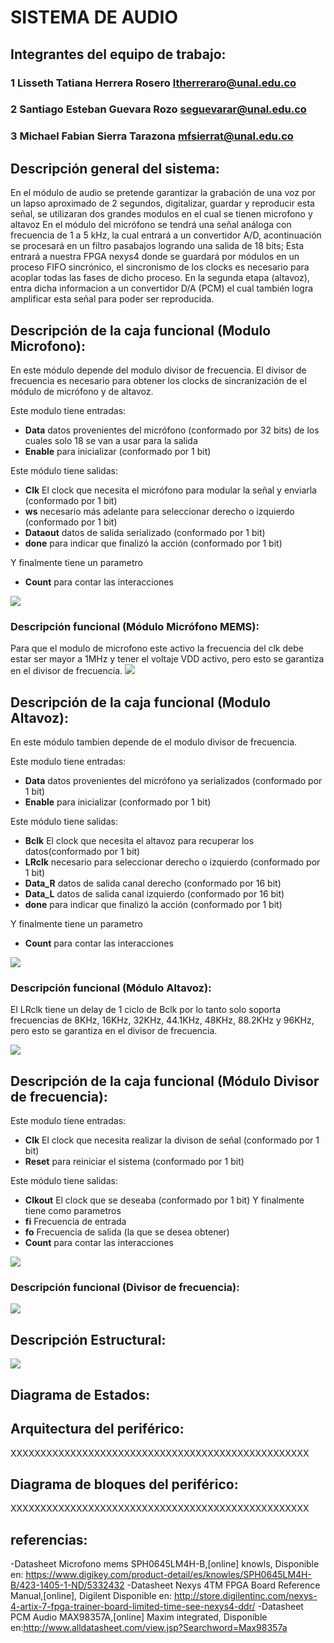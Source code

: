 # SISTEMA DE AUDIO

## Integrantes del equipo de trabajo:

### 1 Lisseth Tatiana Herrera Rosero ltherreraro@unal.edu.co

### 2 Santiago Esteban Guevara Rozo seguevarar@unal.edu.co

### 3 Michael Fabian Sierra Tarazona mfsierrat@unal.edu.co


## Descripción general del sistema: 

En el módulo de audio se pretende garantizar la grabación de una voz por un lapso aproximado de 2 segundos,  digitalizar, guardar y reproducir esta señal, se utilizaran dos grandes modulos en el cual se tienen microfono y altavoz
En el módulo del micrófono se tendrá una señal análoga con frecuencia de 1 a 5 kHz, la cual entrará a un convertidor A/D, acontinuación se procesará en un filtro pasabajos logrando una salida de 18 bits; Esta entrará a nuestra FPGA nexys4 donde se guardará por módulos en un proceso FIFO sincrónico, el sincronismo de los clocks es necesario para acoplar todas las fases de dicho proceso.
En la segunda etapa (altavoz), entra dicha informacion a un convertidor D/A (PCM) el cual también logra amplificar esta señal para poder ser reproducida.


## Descripción de la caja funcional (Modulo Microfono):
En este módulo depende del modulo divisor de frecuencia. El divisor de frecuencia es necesario para obtener los clocks de sincranización de el módulo de micrófono y de altavoz.

Este modulo tiene entradas: 
* **Data** datos provenientes del micrófono (conformado por 32 bits) de los cuales solo 18 se van a usar para la salida 
* **Enable** para inicializar (conformado por 1 bit)

Este módulo tiene salidas:
* **Clk** El clock que necesita el micrófono para modular la señal y enviarla (conformado por 1 bit)
* **ws** necesario más adelante para seleccionar derecho o izquierdo (conformado por 1 bit)
* **Dataout** datos de salida serializado (conformado por 1 bit)
* **done** para indicar que finalizó la acción (conformado por 1 bit)

Y finalmente tiene un parametro
* **Count** para contar las interacciones 

![](https://github.com/Fabeltranm/FPGA-Game-D1/blob/master/HW/RTL/06PCM-AUDIO-MICROFONO/Version_01/03%20document/Imagenes/ESmicrofono1.jpg) 

### Descripción funcional (Módulo Micrófono MEMS):
Para que el modulo de microfono este activo la frecuencia del clk debe estar ser mayor a 1MHz y tener el voltaje VDD activo, pero esto se garantiza en el divisor de frecuencia.
![](https://github.com/Fabeltranm/FPGA-Game-D1/blob/master/HW/RTL/06PCM-AUDIO-MICROFONO/Version_01/03%20document/Imagenes/Mic.1.png) 

## Descripción de la caja funcional (Modulo Altavoz):
En este módulo tambien depende de el modulo divisor de frecuencia. 

Este modulo tiene entradas: 
* **Data** datos provenientes del micrófono ya serializados (conformado por 1 bit) 
* **Enable** para inicializar (conformado por 1 bit)

Este módulo tiene salidas:
* **Bclk** El clock que necesita el altavoz para recuperar los datos(conformado por 1 bit)
* **LRclk** necesario para seleccionar derecho o izquierdo (conformado por 1 bit)
* **Data_R** datos de salida canal derecho (conformado por 16 bit)
* **Data_L** datos de salida canal izquierdo (conformado por 16 bit)
* **done** para indicar que finalizó la acción (conformado por 1 bit)

Y finalmente tiene un parametro
* **Count** para contar las interacciones 

![](https://github.com/Fabeltranm/FPGA-Game-D1/blob/master/HW/RTL/06PCM-AUDIO-MICROFONO/Version_01/03%20document/Imagenes/Esaltavoz.jpg) 

### Descripción funcional (Módulo Altavoz):
El LRclk tiene un delay de 1 ciclo de Bclk por lo tanto solo soporta frecuencias de 8KHz, 16KHz, 32KHz, 44.1KHz, 48KHz, 88.2KHz y 96KHz, pero esto se garantiza en el divisor de frecuencia.

![](https://github.com/Fabeltranm/FPGA-Game-D1/blob/master/HW/RTL/06PCM-AUDIO-MICROFONO/Version_01/03%20document/Imagenes/Altavoz.png)

## Descripción de la caja funcional (Módulo Divisor de frecuencia):
Este modulo tiene entradas: 
* **Clk** El clock que necesita realizar la divison de señal (conformado por 1 bit)
* **Reset** para reiniciar el sistema (conformado por 1 bit)

Este módulo tiene salidas:
* **Clkout** El clock que se deseaba (conformado por 1 bit)
Y finalmente tiene como parametros
* **fi** Frecuencia de entrada
* **fo** Frecuencia de salida (la que se desea obtener)
* **Count** para contar las interacciones 

![](https://github.com/Fabeltranm/FPGA-Game-D1/blob/master/HW/RTL/06PCM-AUDIO-MICROFONO/Version_01/03%20document/Imagenes/Imagenes%20sin%20usar/Div_freq.jpg) 

### Descripción funcional (Divisor de frecuencia):

![](https://github.com/Fabeltranm/FPGA-Game-D1/blob/master/HW/RTL/06PCM-AUDIO-MICROFONO/Version_01/03%20document/Imagenes/Divfreq.png) 


## Descripción Estructural: 

![](https://github.com/Fabeltranm/FPGA-Game-D1/blob/master/HW/RTL/06PCM-AUDIO-MICROFONO/Version_01/03%20document/Imagenes/estructural.jpg) 

## Diagrama de Estados:



## Arquitectura del periférico:

XXXXXXXXXXXXXXXXXXXXXXXXXXXXXXXXXXXXXXXXXXXXXXXXXX

## Diagrama de bloques del periférico:

XXXXXXXXXXXXXXXXXXXXXXXXXXXXXXXXXXXXXXXXXXXXXXXXXX

## referencias:
-Datasheet Microfono mems SPH0645LM4H-B,[online] knowls, Disponible en: https://www.digikey.com/product-detail/es/knowles/SPH0645LM4H-B/423-1405-1-ND/5332432
-Datasheet Nexys 4TM FPGA Board Reference Manual,[online], Digilent Disponible en: http://store.digilentinc.com/nexys-4-artix-7-fpga-trainer-board-limited-time-see-nexys4-ddr/
-Datasheet PCM Audio MAX98357A,[online] Maxim integrated, Disponible en:http://www.alldatasheet.com/view.jsp?Searchword=Max98357a

